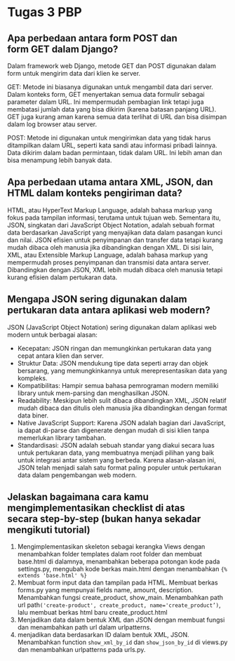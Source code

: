 # Tugas 3 PBP

## Apa perbedaan antara form POST dan form GET dalam Django?

Dalam framework web Django, metode GET dan POST digunakan dalam form untuk mengirim data dari klien ke server.

GET: Metode ini biasanya digunakan untuk mengambil data dari server. Dalam konteks form, GET menyertakan semua data formulir sebagai parameter dalam URL. Ini mempermudah pembagian link tetapi juga membatasi jumlah data yang bisa dikirim (karena batasan panjang URL). GET juga kurang aman karena semua data terlihat di URL dan bisa disimpan dalam log browser atau server.

POST: Metode ini digunakan untuk mengirimkan data yang tidak harus ditampilkan dalam URL, seperti kata sandi atau informasi pribadi lainnya. Data dikirim dalam badan permintaan, tidak dalam URL. Ini lebih aman dan bisa menampung lebih banyak data.

## Apa perbedaan utama antara XML, JSON, dan HTML dalam konteks pengiriman data?
HTML, atau HyperText Markup Language, adalah bahasa markup yang fokus pada tampilan informasi, terutama untuk tujuan web. Sementara itu, JSON, singkatan dari JavaScript Object Notation, adalah sebuah format data berdasarkan JavaScript yang menyajikan data dalam pasangan kunci dan nilai. JSON efisien untuk penyimpanan dan transfer data tetapi kurang mudah dibaca oleh manusia jika dibandingkan dengan XML. Di sisi lain, XML, atau Extensible Markup Language, adalah bahasa markup yang mempermudah proses penyimpanan dan transmisi data antara server. Dibandingkan dengan JSON, XML lebih mudah dibaca oleh manusia tetapi kurang efisien dalam pertukaran data.

## Mengapa JSON sering digunakan dalam pertukaran data antara aplikasi web modern?

JSON (JavaScript Object Notation) sering digunakan dalam aplikasi web modern untuk berbagai alasan:
* Kecepatan: JSON ringan dan memungkinkan pertukaran data yang cepat antara klien dan server.
* Struktur Data: JSON mendukung tipe data seperti array dan objek bersarang, yang memungkinkannya untuk merepresentasikan data yang kompleks.
* Kompatibilitas: Hampir semua bahasa pemrograman modern memiliki library untuk mem-parsing dan menghasilkan JSON.
* Readability: Meskipun lebih sulit dibaca dibandingkan XML, JSON relatif mudah dibaca dan ditulis oleh manusia jika dibandingkan dengan format data biner.
* Native JavaScript Support: Karena JSON adalah bagian dari JavaScript, ia dapat di-parse dan digenerate dengan mudah di sisi klien tanpa memerlukan library tambahan.
* Standardisasi: JSON adalah sebuah standar yang diakui secara luas untuk pertukaran data, yang membuatnya menjadi pilihan yang baik untuk integrasi antar sistem yang berbeda.
Karena alasan-alasan ini, JSON telah menjadi salah satu format paling populer untuk pertukaran data dalam pengembangan web modern.

## Jelaskan bagaimana cara kamu mengimplementasikan checklist di atas secara step-by-step (bukan hanya sekadar mengikuti tutorial)
1. Mengimplementasikan skeleton sebagai kerangka Views dengan menambahkan folder templates dalam root folder dan membuat base.html di dalamnya, menambahkan beberapa potongan kode pada settings.py, mengubah kode berkas main.html dengan menambahkan `{% extends 'base.html' %}`
2. Membuat form input data dan tampilan pada HTML. Membuat berkas forms.py yang mempunyai fields name, amount, description. Menambahkan fungsi create_product, show_main. Menambahkan path url path`('create-product', create_product, name='create_product’)`, lalu membuat berkas html baru create_product.html
3. Menjadikan data dalam bentuk XML dan JSON dengan membuat fungsi dan menambahkan path url dalam urlpatterns. 
4. menjadikan data berdasarkan ID dalam bentuk XML, JSON. Menambahkan function `show_xml_by_id` dan `show_json_by_id` di views.py dan menambahkan urlpatterns pada urls.py. 
